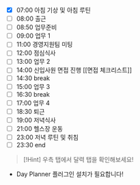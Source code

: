 - [x] 07:00 아침 기상 및 아침 루틴
- [ ] 08:00 출근
- [ ] 08:50 업무준비
- [ ] 09:00 업무 1
- [ ] 11:00 경영지원팀 미팅
- [ ] 12:00 점심식사
- [ ] 13:00 업무 2
- [ ] 14:00 신입사원 면접 진행 [[면접 체크리스트]]
- [ ] 14:30 break
- [ ] 15:00 업무 3
- [ ] 16:30 break
- [ ] 17:00 업무 4
- [ ] 18:30 퇴근
- [ ] 19:00 저녁식사
- [ ] 21:00 헬스장 운동
- [ ] 23:00 저녁 루틴 및 취침
- [ ] 23:30 end

>[!Hint] 우측 탭에서 달력 탭을 확인해보세요!

* Day Planner 플러그인 설치가 필요합니다!